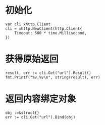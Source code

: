 # 初始化
```
var cli xhttp.Client
cli = xhttp.NewClient(http.Client{
    Timeout: 500 * time.Millisecond,
})
```

# 获得原始返回
```
result, err := cli.Get("url").Result()
fmt.Printf("%v,%v\n", string(result), err)
```

# 返回内容绑定对象
```
obj :=&struct{}
err := cli.Get("url").Bind(obj)
```
